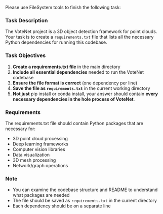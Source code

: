 Please use FileSystem tools to finish the following task:

### Task Description

The VoteNet project is a 3D object detection framework for point clouds. Your task is to create a `requirements.txt` file that lists all the necessary Python dependencies for running this codebase.

### Task Objectives

1. **Create a requirements.txt file** in the main directory
2. **Include all essential dependencies** needed to run the VoteNet codebase
3. **Ensure the file format is correct** (one dependency per line)
4. **Save the file as `requirements.txt`** in the current working directory
5. **Not just** pip install or conda install, your answer should contain **every necessary dependencies in the hole process of VoteNet**.

### Requirements

The requirements.txt file should contain Python packages that are necessary for:

- 3D point cloud processing
- Deep learning frameworks
- Computer vision libraries
- Data visualization
- 3D mesh processing
- Network/graph operations

### Note

- You can examine the codebase structure and README to understand what packages are needed
- The file should be saved as `requirements.txt` in the current directory
- Each dependency should be on a separate line
